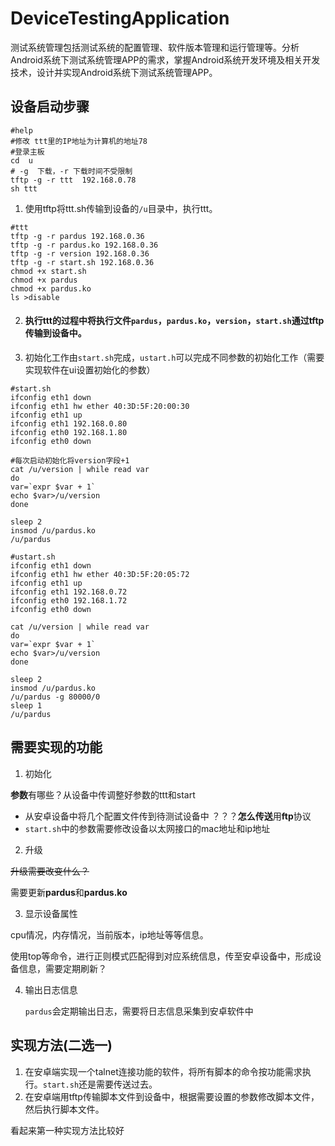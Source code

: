 # DeviceTestingApplication

测试系统管理包括测试系统的配置管理、软件版本管理和运行管理等。分析Android系统下测试系统管理APP的需求，掌握Android系统开发环境及相关开发技术，设计并实现Android系统下测试系统管理APP。

## 设备启动步骤

```shell
#help
#修改 ttt里的IP地址为计算机的地址78
#登录主板
cd  u
# -g  下载，-r 下载时间不受限制
tftp -g -r ttt  192.168.0.78
sh ttt
```

1. 使用tftp将ttt.sh传输到设备的`/u`目录中，执行ttt。

```shell
#ttt
tftp -g -r pardus 192.168.0.36
tftp -g -r pardus.ko 192.168.0.36
tftp -g -r version 192.168.0.36
tftp -g -r start.sh 192.168.0.36
chmod +x start.sh
chmod +x pardus
chmod +x pardus.ko
ls >disable
```

2. #### 执行ttt的过程中将执行文件`pardus`，`pardus.ko`，`version`，`start.sh`通过tftp传输到设备中。

3. 初始化工作由`start.sh`完成，`ustart.h`可以完成不同参数的初始化工作（需要实现软件在ui设置初始化的参数）

```shell
#start.sh
ifconfig eth1 down
ifconfig eth1 hw ether 40:3D:5F:20:00:30
ifconfig eth1 up
ifconfig eth1 192.168.0.80
ifconfig eth0 192.168.1.80
ifconfig eth0 down

#每次启动初始化将version字段+1
cat /u/version | while read var 
do
var=`expr $var + 1`
echo $var>/u/version
done

sleep 2
insmod /u/pardus.ko
/u/pardus

#ustart.sh
ifconfig eth1 down
ifconfig eth1 hw ether 40:3D:5F:20:05:72
ifconfig eth1 up
ifconfig eth1 192.168.0.72
ifconfig eth0 192.168.1.72
ifconfig eth0 down

cat /u/version | while read var 
do
var=`expr $var + 1`
echo $var>/u/version
done

sleep 2
insmod /u/pardus.ko
/u/pardus -g 80000/0
sleep 1
/u/pardus
```



## 需要实现的功能

1. 初始化

**参数**有哪些？从设备中传调整好参数的ttt和start

- 从安卓设备中将几个配置文件传到待测试设备中  ？？？**怎么传送**用**ftp**协议
- `start.sh`中的参数需要修改设备以太网接口的mac地址和ip地址

2. 升级

~~升级需要改变什么？~~

需要更新**pardus**和**pardus.ko**

3. 显示设备属性

cpu情况，内存情况，当前版本，ip地址等等信息。

使用top等命令，进行正则模式匹配得到对应系统信息，传至安卓设备中，形成设备信息，需要定期刷新？

4. 输出日志信息

   `pardus`会定期输出日志，需要将日志信息采集到安卓软件中





## 实现方法(二选一)

1. 在安卓端实现一个talnet连接功能的软件，将所有脚本的命令按功能需求执行。`start.sh`还是需要传送过去。
2. 在安卓端用tftp传输脚本文件到设备中，根据需要设置的参数修改脚本文件，然后执行脚本文件。

看起来第一种实现方法比较好